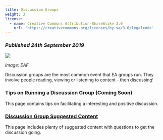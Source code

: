 ```yaml
---
title: Discussion Groups
weight: 3
license:
  - name: Creative Commons Attribution-ShareAlike 3.0
    url: 'https://creativecommons.org/licenses/by-sa/3.0/legalcode'
---
```

### _Published 24th September 2019_

<p class="large_image_wrapper">
<img src="/img/eventseaf2.jpg" />
</p>

_Image: EAF_

Discussion groups are the most common event that EA groups run. They involve people reading, viewing or listening to content - then discussing! 

### Tips on Running a Discussion Group (Coming Soon)
This page contains tips on facilitating a interesting and positive discussion.

### [Discussion Group Suggested Content](/events/articles/discussion-content/)
This page includes plenty of suggested content with questions to get the discussion going.
